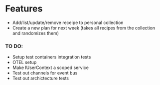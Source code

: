 # Features
- Add/list/update/remove receipe to personal collection
- Create a new plan for next week (takes all recipes from the collection and randomizes them)

### TO DO:

- Setup test containers integration tests
- OTEL setup
- Make IUserContext a scoped service
- Test out channels for event bus
- Test out archictecture tests